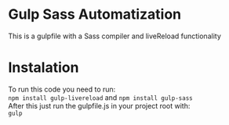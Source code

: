 # Gulp Sass Automatization
This is a gulpfile with a Sass compiler and liveReload functionality

# Instalation
To run this code you need to run:<br>
  `npm install gulp-livereload` and `npm install gulp-sass` <br>
After this just run the gulpfile.js in your project root with:<br>
  `gulp`

